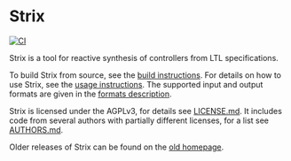 # Strix

[![CI](https://github.com/meyerphi/strix/actions/workflows/ci.yml/badge.svg)](https://github.com/meyerphi/strix/actions/workflows/ci.yml)

Strix is a tool for reactive synthesis of controllers from LTL specifications.

To build Strix from source, see the [build instructions](doc/BUILDING.md).
For details on how to use Strix, see the [usage instructions](doc/USAGE.md).
The supported input and output formats are given in the [formats description](doc/FORMATS.md).

Strix is licensed under the AGPLv3, for details see [LICENSE.md](LICENSE.md).
It includes code from several authors with partially different licenses, for a list see [AUTHORS.md](AUTHORS.md).

Older releases of Strix can be found on the [old homepage](https://strix.model.in.tum.de/).
